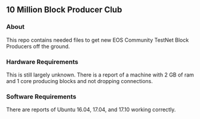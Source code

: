 ## 10 Million Block Producer Club

### About
This repo contains needed files to get new EOS Community TestNet Block Producers off the ground.

### Hardware Requirements
This is still largely unknown.  There is a report of a machine with 2 GB of ram and 1 core producing blocks and not dropping connections.

### Software Requirements
There are reports of Ubuntu 16.04, 17.04, and 17.10 working correctly.

